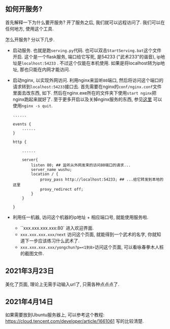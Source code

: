 ## 如何开服务? 

首先解释一下为什么要开服务? 开了服务之后, 我们就可以远程访问了. 我们可以在任何地方, 使用这个工具. 

怎么开服务? 分以下几步. 

* 启动服务. 也就是跑`serving.py`代码. 也可以双击`StartServing.bat`这个文件开启. 这个是一个flask服务, 端口给它写死, 是54233 ("武术233"的谐音), ip地址是`localhost:54233` . 不过这个仅能在本机使用. 如果是将localhost转为ip地址, 那也只能在内网才能访问. 

* 启动nginx, 以实现外网访问. 利用nginx来监听`80`端口, 然后将访问这个端口的请求转到`localhost:54233`接口去. 首先需要在nginx的`conf/nginx.conf`文件里面去改东西, 如下. 然后在nginx.exe所在的文件夹下使用`start nginx`把nginx跑起来就好了. 至于更多开启以及关掉nginx服务的东西, 参见[这里](https://www.jianshu.com/p/865ae9869f48) 可以使用`nginx -s quit`.  

  ```nginx
  ......
  
  events {
      ......
  }
  
  http {
      
      ......
      
      server{
          listen 80; ## 监听从外网发来的访问80端口的请求...
          server_name wushu;
          location / {
              proxy_pass http://localhost:54233; ## ...给它转发到本地的这里
              proxy_redirect off; 
          }
      }
  
  }
  
  ```

* 利用任一机器, 访问这个机器的ip地址 + 相应端口号, 就能使用服务啦. 

  * ``xxx.xxx.xxx.xxx:80` 进入欢迎界面. 
  * `xxx.xxx.xxx.xxx/next` 访问这个页面, 就能得到一个武术的名字, 你就知道下一步应该练习什么武术了.  
  * `xxx.xxx.xxx.xxx/yongchun?p=<1到8>`访问这个页面, 可以看咏春拳木人桩的截图文件. 

## 2021年3月23日

美化了页面, 理论上无需手动输入url了, 只需各种点点点了. 

## 2021年4月14日

如果需要放到Ubuntu服务器上, 可以参考这个教程: https://cloud.tencent.com/developer/article/1661061 写的比较清楚. 